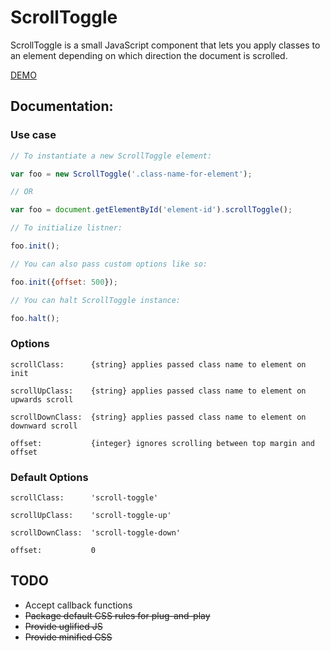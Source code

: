 # ScrollToggle
ScrollToggle is a small JavaScript component that lets you apply classes to an element depending on which direction the document is scrolled.

[DEMO](http://hiyermedia.com/scroll-toggle/)

## Documentation:

### Use case
```javascript
// To instantiate a new ScrollToggle element:

var foo = new ScrollToggle('.class-name-for-element');

// OR

var foo = document.getElementById('element-id').scrollToggle();

// To initialize listner:

foo.init();

// You can also pass custom options like so:

foo.init({offset: 500});

// You can halt ScrollToggle instance:

foo.halt();
```
### Options

	scrollClass:      {string} applies passed class name to element on init

	scrollUpClass:    {string} applies passed class name to element on upwards scroll

	scrollDownClass:  {string} applies passed class name to element on downward scroll

	offset:           {integer} ignores scrolling between top margin and offset

### Default Options

	scrollClass:      'scroll-toggle'

	scrollUpClass:    'scroll-toggle-up'

	scrollDownClass:  'scroll-toggle-down'

	offset:           0

## TODO

* Accept callback functions
* ~~Package default CSS rules for plug-and-play~~
* ~~Provide uglified JS~~
* ~~Provide minified CSS~~
